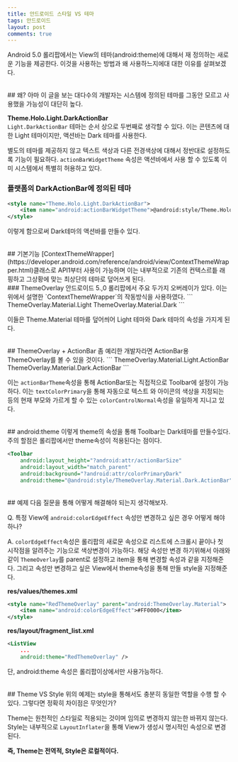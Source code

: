 ```yaml
---
title: 안드로이드 스타일 VS 테마
tags: 안드로이드
layout: post
comments: true
---
```


Android 5.0 롤리팝에서는 View의 테마(android:theme)에 대해서 재 정의하는 새로운 기능을 제공한다. 이것을 사용하는 방법과 왜 사용하느지에대 대한 이유를 살펴보겠다.    

<br>
## 왜?
아마 이 글을 보는 대다수의 개발자는 시스템에 정의된 테마를 그동안 모르고 사용했을 가능성이 대단히 높다.  

**Theme.Holo.Light.DarkActionBar**  
`Light.DarkActionBar` 테마는 순서 상으로 두번째로 생각할 수 있다. 이는 콘텐츠에 대한 Light 테마이지만, 액션바는 Dark 테마를 사용한다.  

별도의 테마를 제공하지 않고 텍스트 색상과 다른 전경색상에 대해서 정반대로 설정하도록 기능이 필요하다. `actionBarWidgetTheme` 속성은 액션바에서 사용 할 수 있도록 이미 시스템에서 특별히 허용하고 있다.  

### 플랫폼의 DarkActionBar에 정의된 테마

```xml
<style name="Theme.Holo.Light.DarkActionBar">
    <item name="android:actionBarWidgetTheme">@android:style/Theme.Holo</item>
</style>
```
  
이렇게 함으로써 Dark테마의 액션바를 만들수 있다.

 
<br>
## 기본기능
[ContextThemeWrapper](https://developer.android.com/reference/android/view/ContextThemeWrapper.html)클래스로 API1부터 사용이 가능하며 이는 내부적으로 기존의 컨텍스르틑 래핑하고 그상황에 맞는 최상단의 테마로 덮어쓰게 된다.  

 
<br>
### ThemeOverlay
안드로이드 5.,0 롤리팝에서 주요 두가지 오버레이가 있다. 이는 위에서 설명한 `ContextThemeWrapper`의 작동방식을 사용하였다.
```
ThemeOverlay.Material.Light
ThemeOverlay.Material.Dark
```  

이들은 Theme.Material 테마를 덮어씌어 Light 테마와 Dark 테마의 속성을 가지게 된다.  

<br>
## ThemeOverlay + ActionBar
좀 예리한 개발자라면 ActionBar용 ThemeOverlay를 볼 수 있을 것이다.  
```
ThemeOverlay.Material.Light.ActionBar
ThemeOverlay.Material.Dark.ActionBar
```  

이는 `actionBarTheme`속성을 통해 ActionBar또는 직접적으로 Toolbar에 설정이 가능하다. 이는 `textColorPrimary`을 통해 자동으로 텍스트 와 아이콘의 색상을 지정되는 등의 현재 부모와 가르게 할 수 있는 `colorControlNormal`속성을 유일하게 지니고 있다.  

<br>
## android:theme
이렇게 theme의 속성을 통해 Toolbar는 Dark테마를 만들수있다. 주의 할점은 롤리팝에서만 theme속성이 적용된다는 점이다.  


```xml
<Toolbar
    android:layout_height="?android:attr/actionBarSize"
    android:layout_width="match_parent"
    android:background="?android:attr/colorPrimaryDark"
    android:theme="@android:style/ThemeOverlay.Material.Dark.ActionBar" />
```

<br>
## 예제  
다음 질문을 통해 어떻게 해결해야 되는지 생각해보자.  

Q. 특정 View에 `android:colorEdgeEffect` 속성만 변경하고 싶은 경우 어떻게 해야하나?  

A. `colorEdgeEffect`속성은 롤리팝의 새로문 속성으로 리스트에 스크롤시 끝이나 첫 시작점을 알려주는 기능으로 색상변경이 가능하다. 해당 속성만 변경 하기위해서 아래와 같이 `ThemeOverlay`를 parent로 설정하고 item을 통해 변경할 속성과 같을 지정해준다. 그리고 속성만 변경하고 싶은 View에서 theme속성을 통해 만들 style을 지정해준다.  

  
**res/values/themes.xml**
```xml
<style name="RedThemeOverlay" parent="android:ThemeOverlay.Material">
    <item name="android:colorEdgeEffect">#FF0000</item>
</style>
```
  
**res/layout/fragment_list.xml**
```xml
<ListView
    ...
    android:theme="RedThemeOverlay" />
```
단, android:theme 속성은 롤리팝이상에서만 사용가능하다.  


<br>
## Theme VS Style
위의 예제는 style을 통해서도 충분히 동일한 역할을 수행 할 수 있다. 그렇다면 정확히 차이점은 무엇인가?  

Theme는 원천적인 스타일로 적용되는 것이며 임의로 변경하지 않는한 바뀌지 않는다. Style는 내부적으로 `LayoutInflater`을 통해 View가 생성시 명시적인 속성으로 변경된다.  


**즉, Theme는 전역적, Style은 로컬적이다.**



